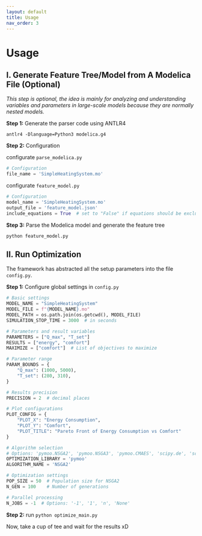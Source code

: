 ```yaml
---
layout: default
title: Usage
nav_order: 3
---
```


# Usage

## I. Generate Feature Tree/Model from A Modelica File (Optional)

*This step is optional, the idea is mainly for analyzing and understanding variables and parameters in large-scale models because they are normally nested models.*

**Step 1:** Generate the parser code using ANTLR4

```
antlr4 -Dlanguage=Python3 modelica.g4
```

**Step 2:** Configuration

configurate `parse_modelica.py`

```python
# Configuration
file_name = 'SimpleHeatingSystem.mo'
```

configurate `feature_model.py`

```python
# Configuration
model_name = 'SimpleHeatingSystem.mo'
output_file = 'feature_model.json'
include_equations = True  # set to "False" if equations should be excluded
```

**Step 3:** Parse the Modelica model and generate the feature tree

```
python feature_model.py
```

## II. Run Optimization

The framework has abstracted all the setup parameters into the file `config.py`. 

**Step 1:** Configure global settings in `config.py` 

```python
# Basic settings
MODEL_NAME = "SimpleHeatingSystem"
MODEL_FILE = f"{MODEL_NAME}.mo"
MODEL_PATH = os.path.join(os.getcwd(), MODEL_FILE)
SIMULATION_STOP_TIME = 3000  # in seconds

# Parameters and result variables
PARAMETERS = ["Q_max", "T_set"]
RESULTS = ["energy", "comfort"]
MAXIMIZE = ["comfort"]  # List of objectives to maximize

# Parameter range
PARAM_BOUNDS = {
    "Q_max": (1000, 5000),
    "T_set": (280, 310),
}

# Results precision
PRECISION = 2  # decimal places

# Plot configurations
PLOT_CONFIG = {
    "PLOT_X": "Energy Consumption",
    "PLOT_Y": "Comfort",
    "PLOT_TITLE": "Pareto Front of Energy Consumption vs Comfort"
}

# Algorithm selection
# Options: 'pymoo.NSGA2', 'pymoo.NSGA3', 'pymoo.CMAES', 'scipy.de', 'scipy.minimize'
OPTIMIZATION_LIBRARY = 'pymoo'
ALGORITHM_NAME = 'NSGA2'

# Optimization settings
POP_SIZE = 50  # Population size for NSGA2
N_GEN = 100    # Number of generations

# Parallel processing
N_JOBS = -1  # Options: '-1', '1', 'n', 'None'
```

**Step 2:** run `python optimize_main.py`

Now, take a cup of tee and wait for the results xD